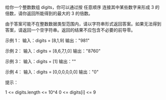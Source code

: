 给你一个整数数组 digits，你可以通过按 任意顺序 连接其中某些数字来形成 3 的倍数，请你返回所能得到的最大的 3 的倍数。

由于答案可能不在整数数据类型范围内，请以字符串形式返回答案。如果无法得到答案，请返回一个空字符串。返回的结果不应包含不必要的前导零。

示例 1：
输入：digits = [8,1,9]
输出："981"

示例 2：
输入：digits = [8,6,7,1,0]
输出："8760"

示例 3：
输入：digits = [1]
输出：""

示例 4：
输入：digits = [0,0,0,0,0,0]
输出："0"

提示：

1 <= digits.length <= 10^4
0 <= digits[i] <= 9
